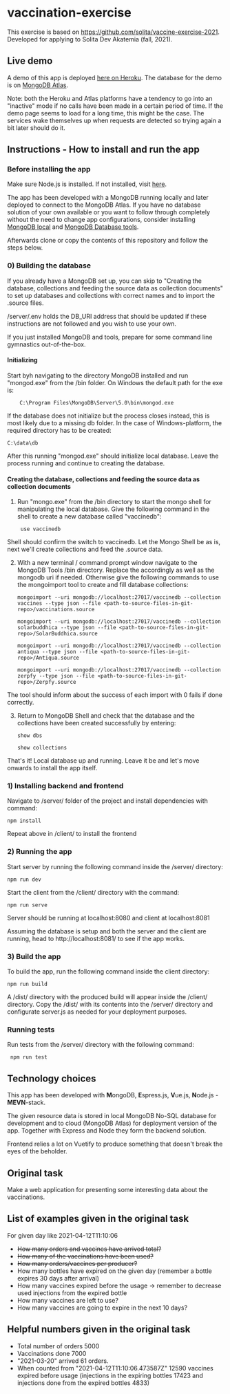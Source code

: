 # vaccination-exercise

This exercise is based on https://github.com/solita/vaccine-exercise-2021. Developed for applying to Solita Dev Akatemia (fall, 2021).

## Live demo

A demo of this app is deployed [here on Heroku](https://fathomless-fjord-13408.herokuapp.com/).
The database for the demo is on [MongoDB Atlas](https://www.mongodb.com/cloud/atlas).

Note: both the Heroku and Atlas platforms have a tendency to go into an "inactive" mode if no calls have been made in a certain period of time. If the demo page seems to load for a long time, this might be the case. The services wake themselves up when requests are detected so trying again a bit later should do it.

## Instructions - How to install and run the app

### Before installing the app

Make sure Node.js is installed. If not installed, visit [here](https://nodejs.org/en/).

The app has been developed with a MongoDB running locally and later deployed to connect to the MongoDB Atlas.
If you have no database solution of your own available or you want to follow through completely without the need to change app configurations, consider installing [MongoDB local](https://www.mongodb.com/try/download/community) and [MongoDB Database tools](https://www.mongodb.com/try/download/database-tools).

Afterwards clone or copy the contents of this repository and follow the steps below.

### 0) Building the database

If you already have a MongoDB set up, you can skip to "Creating the database, collections and feeding the source data as collection documents" to set up databases and collections with correct names and to import the .source files.

/server/.env holds the DB_URI address that should be updated if these instructions are not followed and you wish to use your own.

If you just installed MongoDB and tools, prepare for some command line gymnastics out-of-the-box.

#### Initializing

Start byh navigating to the directory MongoDB installed and run "mongod.exe" from the /bin folder. On Windows the default path for the exe is:

        C:\Program Files\MongoDB\Server\5.0\bin\mongod.exe

If the database does not initialize but the process closes instead, this is most likely due to a missing db folder. In the case of Windows-platform, the required directory has to be created:

    C:\data\db
    
After this running "mongod.exe" should initialize local database. Leave the process running and continue to creating the database.

#### Creating the database, collections and feeding the source data as collection documents

1) Run "mongo.exe" from the /bin directory to start the mongo shell for manipulating the local database. Give the following command in the shell to create a new database called "vaccinedb":

        use vaccinedb
    
 Shell should confirm the switch to vaccinedb. Let the Mongo Shell be as is, next we'll create collections and feed the .source data.
 
 2) With a new terminal / command prompt window navigate to the MongoDB Tools /bin directory. Replace the <path-to-source-files-in-git-repo> accordingly as well as the mongodb uri if needed. Otherwise give the following commands to use the mongoimport tool to create and fill database collections:

        mongoimport --uri mongodb://localhost:27017/vaccinedb --collection vaccines --type json --file <path-to-source-files-in-git-repo>/vaccinations.source
        
        mongoimport --uri mongodb://localhost:27017/vaccinedb --collection solarbuddhica --type json --file <path-to-source-files-in-git-repo>/SolarBuddhica.source
        
        mongoimport --uri mongodb://localhost:27017/vaccinedb --collection antiqua --type json --file <path-to-source-files-in-git-repo>/Antiqua.source
        
        mongoimport --uri mongodb://localhost:27017/vaccinedb --collection zerpfy --type json --file <path-to-source-files-in-git-repo>/Zerpfy.source
 
 The tool should inform about the success of each import with 0 fails if done correctly.
 
 3) Return to MongoDB Shell and check that the database and the collections have been created successfully by entering:
    
        show dbs
    
        show collections
    
  That's it! Local database up and running. Leave it be and let's move onwards to install the app itself.

### 1) Installing backend and frontend

Navigate to /server/ folder of the project and install dependencies with command:

    npm install

Repeat above in /client/ to install the frontend

### 2) Running the app

Start server by running the following command inside the /server/ directory:

    npm run dev

Start the client from the /client/ directory with the command:

    npm run serve

Server should be running at localhost:8080 and client at localhost:8081

Assuming the database is setup and both the server and the client are running, head to http://localhost:8081/ to see if the app works.

### 3) Build the app

To build the app, run the following command inside the client directory:

    npm run build

A /dist/ directory with the produced build will appear inside the /client/ directory. Copy the /dist/ with its contents into the /server/ directory and configurate server.js as needed for your deployment purposes.

### Running tests

Run tests from the /server/ directory with the following command:

     npm run test
        
        
## Technology choices

This app has been developed with **M**ongoDB, **E**spress.js, **V**ue.js, **N**ode.js - **MEVN**-stack.

The given resource data is stored in local MongoDB No-SQL database for development and to cloud (MongoDB Atlas) for deployment version of the app.
Together with Express and Node they form the backend solution.

Frontend relies a lot on Vuetify to produce something that doesn't break the eyes of the beholder.


## Original task

Make a web application for presenting some interesting data about the vaccinations.

    
## List of examples given in the original task

For given day like 2021-04-12T11:10:06

* ~~How many orders and vaccines have arrived total?~~
* ~~How many of the vaccinations have been used?~~
* ~~How many orders/vaccines per producer?~~
* How many bottles have expired on the given day (remember a bottle expires 30 days after arrival)
* How many vaccines expired before the usage -> remember to decrease used injections from the expired bottle
* How many vaccines are left to use?
* How many vaccines are going to expire in the next 10 days?

    
## Helpful numbers given in the original task

* Total number of orders 5000
* Vaccinations done 7000
* "2021-03-20" arrived 61 orders.
* When counted from "2021-04-12T11:10:06.473587Z" 12590 vaccines expired before usage (injections in the expiring bottles 17423
  and injections done from the expired bottles 4833)
